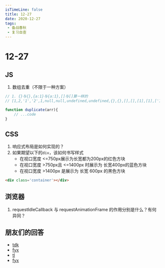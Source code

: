 ```yaml
---
isTimeLine: false
title: 12-27
date: 2020-12-27
tags:
 - 备战春秋
 - 复习自查
---
```

# 12-27

## JS
1. 数组去重（不限于一种方案）
```js
// 1. {}与{},{a:1}与{a:1},[]与[]算一样的
// [1,2,'1','2',1,null,null,undefined,undefined,{},{},[],[],[1],[1],['1'],['1'],NaN.NaN,true,true]

function duplicate(arr){
    // ...code
}
```

## CSS
1. 响应式布局是如何实现的？
2. 如果期望以下的`div`，该如何书写样式
   * 在视口宽度 <=750px展示为长宽都为200px的红色方块
   * 在视口宽度 >750px且 <=1400px 时展示为 长宽400px的蓝色方块
   * 在视口宽度 >1400px 是展示为 长宽 600px 的黑色方块

```html
<div class='container'></div>
```

## 浏览器
1. requestIdleCallback 与 requestAnimationFrame 的作用分别是什么？有何异同？

## 朋友们的回答
* [tdk](https://juejin.cn/post/6910921137052467208/)
* [fyx](https://www.cnblogs.com/banshanliang/p/14198055.html)
* [tl](https://juejin.cn/post/6912726919087980552)
* [fyx](https://www.cnblogs.com/banshanliang/p/14198055.html)

